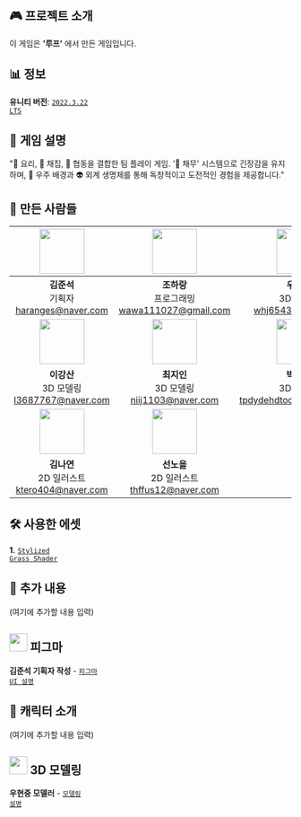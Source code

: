 ## 🎮 프로젝트 소개  
이 게임은 **'루프'** 에서 만든 게임입니다.

## 📊 정보  
**유니티 버전**: [<code>2022.3.22 LTS</code>](https://unity.com/kr/releases/editor/whats-new/2022.3.22)

## 🍳 게임 설명  
"🍳 요리, 🌿 채집, 🤝 협동을 결합한 팀 플레이 게임. '💸 채무' 시스템으로 긴장감을 유지하며, 🌌 우주 배경과 👽 외계 생명체를 통해 독창적이고 도전적인 경험을 제공합니다."

## 💬 만든 사람들  
| <img src="https://cdn2.ppomppu.co.kr/zboard/data3/2022/0509/m_20220509173224_d9N4ZGtBVR.jpeg" width="80"> | <img src="https://cdn2.ppomppu.co.kr/zboard/data3/2022/0509/m_20220509173224_d9N4ZGtBVR.jpeg" width="80"> | <img src="https://cdn2.ppomppu.co.kr/zboard/data3/2022/0509/m_20220509173224_d9N4ZGtBVR.jpeg" width="80"> |
|:---:|:---:|:---:|
| **김준석** <br> 기획자 <br> haranges@naver.com | **조하랑** <br> 프로그래밍 <br> wawa111027@gmail.com | **우현중** <br> 3D 모델링 <br> whj6543@gmail.com |
| <img src="https://cdn2.ppomppu.co.kr/zboard/data3/2022/0509/m_20220509173224_d9N4ZGtBVR.jpeg" width="80"> | <img src="https://cdn2.ppomppu.co.kr/zboard/data3/2022/0509/m_20220509173224_d9N4ZGtBVR.jpeg" width="80"> | <img src="https://cdn2.ppomppu.co.kr/zboard/data3/2022/0509/m_20220509173224_d9N4ZGtBVR.jpeg" width="80"> |
| **이강산** <br> 3D 모델링 <br> l3687767@naver.com | **최지인** <br> 3D 모델링 <br> niij1103@naver.com | **박지용** <br> 3D 모델링 <br> tpdydehdtod03@naver.com |
| <img src="https://cdn2.ppomppu.co.kr/zboard/data3/2022/0509/m_20220509173224_d9N4ZGtBVR.jpeg" width="80"> | <img src="https://cdn2.ppomppu.co.kr/zboard/data3/2022/0509/m_20220509173224_d9N4ZGtBVR.jpeg" width="80"> |
| **김나연** <br> 2D 일러스트 <br> ktero404@naver.com | **선노을** <br> 2D 일러스트 <br> thffus12@naver.com |

## 🛠️ 사용한 에셋  
**1.** [<code>Stylized Grass Shader</code>](https://assetstore.unity.com/packages/vfx/shaders/stylized-grass-shader-143830)

## 📅 추가 내용
(여기에 추가할 내용 입력)

## <img src="https://img.icons8.com/?size=100&id=8gfeOoqrHqJU&format=png&color=000000" width="32"> 피그마
**김준석 기획자 작성** - [<code>피그마 UI 설명</code>](https://www.figma.com/design/zRjwMhzoyrsHRMH3sb0yZp/Untitled?node-id=0-1&t=9H8Dp40Wgg3mcMkx-1)

## 🎨 캐릭터 소개
(여기에 추가할 내용 입력)

## <img src="https://img.icons8.com/?size=100&id=v9bXBzXxKY3G&format=png&color=000000" width="32"> 3D 모델링
**우현중 모델러** - [<code>모델링 설명</code>](https://whj6543.wixsite.com/woorks)
